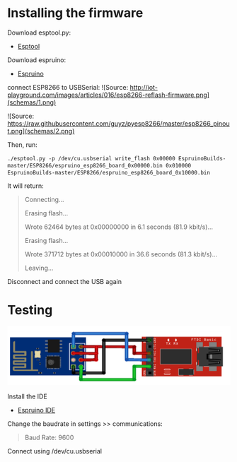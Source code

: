 # Installing the firmware

Download esptool.py:
* [Esptool](https://github.com/themadinventor/esptool)

Download espruino:
* [Espruino](https://github.com/espruino/EspruinoBuilds/tree/master/ESP8266)

connect ESP8266 to USBSerial:
![Source: http://iot-playground.com/images/articles/016/esp8266-reflash-firmware.png](schemas/1.png)

![Source: https://raw.githubusercontent.com/guyz/pyesp8266/master/esp8266_pinout.png](schemas/2.png)

Then, run:
```
./esptool.py -p /dev/cu.usbserial write_flash 0x00000 EspruinoBuilds-master/ESP8266/espruino_esp8266_board_0x00000.bin 0x010000 EspruinoBuilds-master/ESP8266/espruino_esp8266_board_0x10000.bin
```

It will return:
> Connecting...
> 
> Erasing flash...
> 
> Wrote 62464 bytes at 0x00000000 in 6.1 seconds (81.9 kbit/s)...
> 
> Erasing flash...
> 
> Wrote 371712 bytes at 0x00010000 in 36.6 seconds (81.3 kbit/s)...
> 
> 
> Leaving...

Disconnect and connect the USB again

# Testing
![Source: unkonwn](schemas/3.png)

Install the IDE
* [Espruino IDE](https://chrome.google.com/webstore/detail/espruino-web-ide/bleoifhkdalbjfbobjackfdifdneehpo?hl=pt-BR)

Change the baudrate in settings >> communications:
> Baud Rate: 9600

Connect using /dev/cu.usbserial